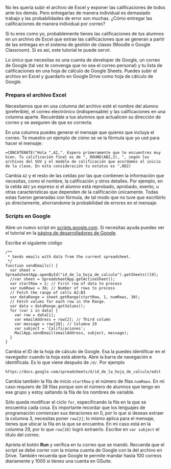 No les quería subir el archivo de Excel y exponer las calificaciones de todos ante los demás. Pero entregarlas de manera individual es demasiado trabajo y las probabilidades de error son muchas. ¿Cómo entregar las calificaciones de manera individual por correo?

Si tu eres como yo, probablemente tienes las calificaciones de tus alumnos en un archivo de Excel que extrae las calificaciones que se generan a partir de las entregas en el sistema de gestión de clases (Moodle o Google Classroom). Si es así, este tutorial te puede servir.

Lo único que necesitas es una cuenta de developer de Google, un correo de Google (tal vez te convenga que no sea el correo personal) y tu lista de calificaciones en una hoja de cálculo de Google Sheets. Puedes subir el archivo en Excel y guardarlo en Google Drive como hoja de cálculo de Google.

### Prepara el archivo Excel

Necesitamos que en una columna del archivo esté el nombre del alumno (preferible), el correo electrónico (indispensable) y las calificaciones en una columna aparte. Recuérdale a tus alumnos que actualicen su dirección de correo y se aseguren de que es correcta.

En una columna puedes generar el mensaje que quieres que incluya el correo. Te muestro un ejemplo de cómo se ve la fórmula que yo usé para hacer el mensaje:

```
=CONCATENATE("Hola ",A2,". Espero primeramente que te encuentres muy bien. Tu calificación final es de ", ROUND(AB2,2), ", según los archivos del SUV y el modelo de calificación que acordamos al inicio de la clase. En esta consideración tu estatus es ",AD2)
```
Cambia `A2` y el resto de las celdas por las que contienen la información que necesitas, como el nombre, la calificación y otros detalles. Por ejemplo, en la celda `AD2` yo expreso si el alumno está reprobado, aprobado, exento, u otras características que dependen de la calificación únicamente. Todas estas fueron generadas con fórmula, de tal modo que no tuve que escribirlo yo directamente, ahorrandome la probabilidad de errores en el mensaje.


### Scripts en Google


Abre un nuevo script en [scripts.google.com](scripts.google.com). Si necesitas ayuda puedes ver el tutorial en la [página de desarrolladores de Google](https://developers.google.com/apps-script/overview). 

Escribe el siguiente código

```
/**
 * Sends emails with data from the current spreadsheet.
 */
function sendEmails() {
  var sheet = SpreadsheetApp.openById("id_de_la_hoja_de_calculo").getSheets()[0];
  //var sheet = SpreadsheetApp.getActiveSheet();
  var startRow = 2; // First row of data to process
  var numRows = 38; // Number of rows to process
  // Fetch the range of cells A2:B3
  var dataRange = sheet.getRange(startRow, 1, numRows, 30);
  // Fetch values for each row in the Range.
  var data = dataRange.getValues();
  for (var i in data) {
    var row = data[i];
    var emailAddress = row[2]; // Third column
    var message = row[28]; // Columna 29
    var subject = 'Calificaciones';
    MailApp.sendEmail(emailAddress, subject, message);
  }
}
```

Cambia el ID de la hoja de cálculo de Google. Esa la puedes identificar en el navegador cuando la hoja está abierta. Abre la barra de navegación e identifícala. Es lo que viene después de `/d/`. Por ejemplo

```https://docs.google.com/spreadsheets/d/id_de_la_hoja_de_calculo/edit```

Cambia también la fila de inicio `startRow` y el número de filas `numRows`. En mi caso requiero de 38 filas porque son el número de alumnos que tengo en ese grupo y estoy saltando la fila de los nombres de variable.

Sólo queda modificar el ciclo `for`, especificando la fila en la que se encuentra cada cosa. Es importante recordar que los lenguajes de programación comienzan sus iteraciones en 0, por lo que si deseas extraer la columna 3, necesitas poner `row[2]`; lo mismo aplica para el mensaje, tienes que ubicar la fila en la que se encuentra. En mi caso está en la columna 29, por lo que `row[28]` logró extraerlo. Escribe en `var subject` el título del correo.

Aprieta el botón **Run** y verifica en tu correo que se mandó. Recuerda que el script se debe correr con la misma cuenta de Google con la del archivo en Drive. También recuerda que Google te permite mandar hasta 100 correos diariamente y 1000 si tienes una cuenta en GSuite.